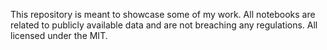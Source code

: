 This repository is meant to showcase some of my work. All notebooks are related to publicly available data and are not breaching any regulations. All licensed under the MIT. 
